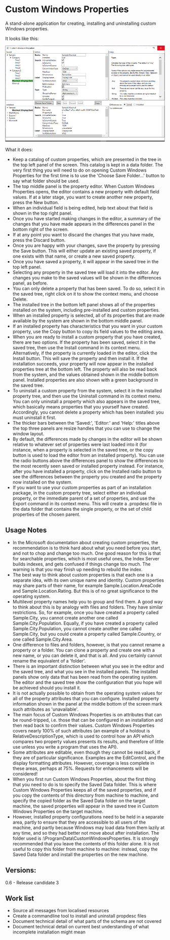 # Custom Windows Properties

A stand-alone application for creating, installing and uninstalling custom Windows properties.

It looks like this:

![](Screenshot.png)

What it does:
- Keep a catalog of custom properties, which are presented in the tree in the top left panel of the screen. This catalog is kept in a data folder. The very first thing you will need to do on opening Custom Windows Properties for the first time is to use the 'Choose Save Folder...' button to say what folder should be used.
- The top middle panel is the property editor. When Custom Windows Properties opens, the editor contains a new property with default field values. If at a later stage, you want to create another new property, press the New button.
- When an individual field is being edited, help text about that field is shown in the top right panel.
- Once you have started making changes in the editor, a summary of the changes that you have made appears in the differences panel in the bottom right of the screen.
- If at any point you want to discard the changes that you have made, press the Discard button.
- Once you are happy with your changes, save the property by pressing the Save button. This will either update an existing saved property, if one exists with that name, or create a new saved property.
- Once you have saved a property, it will appear in the saved tree in the top left panel.
- Selecting any property in the saved tree will load it into the editor. Any changes you make to the saved values will be shown in the differences panel, as before.
- You can only delete a property that has been saved. To do so, select it in the saved tree, right click on it to show the context menu, and choose Delete.
- The installed tree in the bottom left panel shows all of the properties installed on the system, including pre-installed and custom properties.
- When an installed property is selected, all of its properties that are made available by the system are shown in the bottom middle panel.
- If an installed property has characteristics that you want in your custom property, use the Copy button to copy its field values to the editing area.
- When you are ready to install a custom property that you have created, there are two options. If the property has been saved, select it in the saved tree, then use the Install command in its context menu. Alternatively, if the property is currently loaded in the editor, click the Install button. This will save the property and then install it. If the installation succeeds, your property will now appear in the installed properties tree at the bottom left. The property will also be read back from the system, and the values obtained shown in the middle bottom panel. Installed properties are also shown with a green background in the saved tree.
- To uninstall a custom property from the system, select it in the installed property tree, and then use the Uninstall command in its context menu. You can only uninstall a property which also appears in the saved tree, which basically means properties that you yourself have created. Accordingly, you cannot delete a property which has been installed: you must uninstall it first.
- The thicker bars between the 'Saved:', 'Editor:' and 'Help:' titles above the top three panels are resize handles that you can use to change the window layout.
- By default, the differences made by changes in the editor will be shown relative to whatever set of properties were last loaded into it (for instance, when a property is selected in the saved tree, or the copy button is used to load the editor from an installed property). You can use the radio buttons above the differences panel to show the differences to the most recently seen saved or installed property instead. For instance, after you have installed a property, click on the Installed radio button to see the differences between the property you created and the property now installed on the system.
- If you want to use your custom properties as part of an installation package, in the custom property tree, select either an individual property, or the immediate parent of a set of properties, and use the Export command in its context menu. This will create a .propdesc file in the data folder that contains the single property, or the set of child properties of the chosen parent.

## Usage Notes
- In the Microsoft documentation about creating custom properties, the recommendation is to think hard about what you need before you start, and not to chop and change too much. One good reason for this is that for searchable properties, which is most useful ones, the Index Server builds indexes, and gets confused if things change too much. The warning is that you may finish up needing to rebuild the index.
- The best way to think about custom properties is that each one is a separate idea, with its own unique name and identity. Custom properties may share parts of their name, for example Sample.Location.AreaCode and Sample.Location.Rating. But this is of no great significance to the operating system. 
- Multilevel property names help you to group and find them. A good way to think about this is by analogy with files and folders. They have similar restrictions. So, for example, once you have created a property called Sample.City, you cannot create another one called Sample.City.Population. Equally, if you have created a property called Sample.City.Population, you cannot create another one called Sample.City, but you could create a property called Sample.Country, or one called Sample.City.Area.
- One difference to files and folders, however, is that you cannot rename a property or a folder. You can clone a property and create one with a new name, or you can delete it, and that is all. And you certainly cannot rename the equivalent of a 'folder'.
- There is an important distinction between what you see in the editor and the saved tree, and what you see in the installed panels. The installed panels show only data that has been read from the operating system. The editor and the saved tree show the configuration that you hope will be achieved should you install it.
- It is not actually possible to obtain from the operating system values for all of the property attributes that you can configure. Installed property information shown in the panel at the middle bottom of the screen mark such attributes as 'unavailable'.
- The main focus of Custom Windows Properties is on attributes that can be round-tripped, i.e. those that can be configured in an installation and then read back to confirm their values. Custom Windows Properties covers nearly 100% of such attributes (an example of a holdout is RelativeDescriptionType, which is used to control how an API which compares two property values presents its results, and therefore of little use unless you write a program that uses the API).
- Some attributes are editable, even though they cannot be read back, if they are of particular significance. Examples are the EditControl, and the display formatting attributes. However, coverage is less complete in these areas, perhaps at 75%. Requests for enhancements will be considered!
- When you first run Custom Windows Properties, about the first thing that you need to do is to specify the Saved Data folder. This is where Custom Windows Properties keeps all of the saved properties, and if you copy the contents of this directory from machine to machine, and specify the copied folder as the Saved Data folder on the target machine, the saved properties will appear in the saved tree in Custom Windows Properties on the target machine.
- However, installed property configurations need to be held in a separate area, partly to ensure that they are accessible to all users of the machine, and partly because Windows may load data from them lazily at any time, and so they had better not move about after installation. The folder used is <System drive>:\ProgramData\CustomWindowsProperties. It is strongly recommended that you leave the contents of this folder alone. It is not useful to copy this folder from machine to machine: instead, copy the Saved Data folder and install the properties on the new machine.

## Versions:   
0.6 - Release candidate 3

## Work list
- Source all messages from localised resources
- Create a commandline tool to install and uninstall propdesc files
- Document technical detail of what parts of the schema are not covered
- Document technical detail on current best understanding of what incomplete installation might mean

